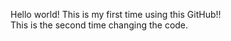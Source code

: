 Hello world! This is my first time using this GitHub!!
<br>
This is the second time changing the code.
